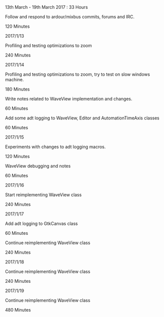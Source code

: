 13th March - 19th March 2017 : 33 Hours

Follow and respond to ardour/mixbus commits, forums and IRC.

120 Minutes

2017/1/13

Profiling and testing optimizations to zoom

240 Minutes

2017/1/14

Profiling and testing optimizations to zoom, try to test on slow windows machine.

180 Minutes

Write notes related to WaveView implementation and changes.

60 Minutes

Add some adt logging to WaveView, Editor and AutomationTimeAxis classes

60 Minutes

2017/1/15

Experiments with changes to adt logging macros.

120 Minutes

WaveView debugging and notes

60 Minutes

2017/1/16

Start reimplementing WaveView class

240 Minutes

2017/1/17

Add adt logging to GtkCanvas class

60 Minutes

Continue reimplementing WaveView class

240 Minutes

2017/1/18

Continue reimplementing WaveView class

240 Minutes

2017/1/19

Continue reimplementing WaveView class

480 Minutes
